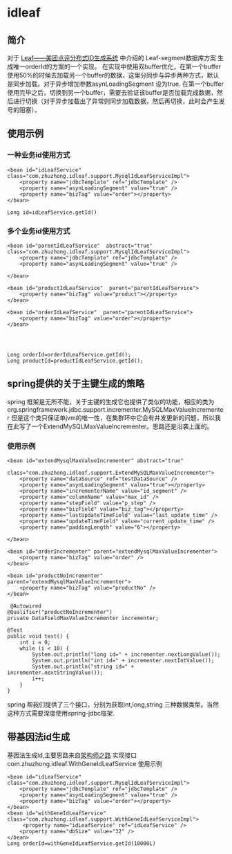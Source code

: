 # idleaf

## 简介


对于 [Leaf——美团点评分布式ID生成系统](http://tech.meituan.com/MT_Leaf.html?utm_source=tuicool&utm_medium=referral "Leaf——美团点评分布式ID生成系统") 中介绍的
Leaf-segment数据库方案 生成唯一orderId的方案的一个实现。
在实现中使用双buffer优化，在第一个buffer使用50%的时候去加载另一个buffer的数据，这里分同步与异步两种方式，默认是同步加载。对于异步增加参数asynLoadingSegment 设为true.
在第一个buffer使用完毕之后，切换到另一个buffer，需要去验证该buffer是否加载完成数据，然后进行切换（对于异步加载出了异常则同步加载数据，然后再切换，此时会产生发号的阻塞）。




## 使用示例
### 一种业务id使用方式

	<bean id="idLeafService" 	class="com.zhuzhong.idleaf.support.MysqlIdLeafServiceImpl">
		<property name="jdbcTemplate" ref="jdbcTemplate" />
		<property name="asynLoadingSegment" value="true" />
		<property name="bizTag" value="order"></property>
	</bean>

	Long id=idLeafService.getId()
### 多个业务id使用方式

    <bean id="parentIdLeafService"  abstract="true" 	class="com.zhuzhong.idleaf.support.MysqlIdLeafServiceImpl">
		<property name="jdbcTemplate" ref="jdbcTemplate" />
		<property name="asynLoadingSegment" value="true" />
		
	</bean>

	<bean id="productIdLeafService"  parent="parentIdLeafService">
		<property name="bizTag" value="product"></property>
	</bean>

	<bean id="orderIdLeafService"  parent="parentIdLeafService">
		<property name="bizTag" value="order"></property>
	</bean>

	


    Long orderId=orderIdLeafService.getId();
	Long productId=productIdLeafService.getId();

## spring提供的关于主键生成的策略

spring 框架是无所不能，关于主键的生成它也提供了类似的功能，相应的类为org.springframework.jdbc.support.incrementer.MySQLMaxValueIncrementer
但是这个类只保证单jvm的唯一性，在集群环中它会有并发更新的问题，所以我在此写了一个ExtendMySQLMaxValueIncrementer。思路还是沿袭上面的。
### 使用示例
	<bean id="extendMysqlMaxValueIncrementer" abstract="true"
		class="com.zhuzhong.idleaf.support.ExtendMySQLMaxValueIncrementer">
		<property name="dataSource" ref="testDataSource" />
		<property name="asynLoadingSegment" value="true"></property>
		<property name="incrementerName" value="id_segment" />
		<property name="columnName" value="max_id" />
		<property name="stepField" value="p_step" />
		<property name="bizField" value="biz_tag"></property>
		<property name="lastUpdateTimeField" value="last_update_time" />
		<property name="updateTimeField" value="current_update_time" />
		<property name="paddingLength" value="6"></property>

	</bean>

	<bean id="orderIncrementer" parent="extendMysqlMaxValueIncrementer">
		<property name="bizTag" value="order" />
	</bean>
	
	<bean id="productNoIncrementer" parent="extendMysqlMaxValueIncrementer">
		<property name="bizTag" value="productNo" />
	</bean>

	 @Autowired
    @Qualifier("productNoIncrementer")
    private DataFieldMaxValueIncrementer incrementer;

    @Test
    public void test() {
        int i = 0;
        while (i < 10) {
            System.out.println("long id=" + incrementer.nextLongValue());
            System.out.println("int id=" + incrementer.nextIntValue());
            System.out.println("string id=" + incrementer.nextStringValue());
            i++;
        }
    }

spring 帮我们提供了三个接口，分别为获取int,long,string 三种数据类型。当然这种方式需要深度使用spring-jdbc框架.




## 带基因法id生成


基因法生成id,主要思路来自[架构师之路](http://mp.weixin.qq.com/s/PCzRAZa9n4aJwHOX-kAhtA)
实现接口com.zhuzhong.idleaf.WithGeneIdLeafService
使用示例
	

	<bean id="idLeafService"    class="com.zhuzhong.idleaf.support.MysqlIdLeafServiceImpl">
	    <property name="jdbcTemplate" ref="jdbcTemplate" />
	    <property name="asynLoadingSegment" value="true" />
	    <property name="bizTag" value="order"></property>
	</bean>
	<bean id="withGeneIdLeafService" class="com.zhuzhong.idleaf.support.WithGeneIdLeafServiceImpl">
		 <property name="idLeafService" ref="idLeafService" />
	    <property name="dbSize" value="32" />
	</bean>
	Long orderId=withGeneIdLeafService.getId(10000L)
